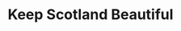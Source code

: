 ---
layout: link
link_url: https://www.keepscotlandbeautiful.org
title: Keep Scotland Beautiful
source: Keep Scotland Beautiful
card: 
petal: 
task: Get Climate Literate training
---